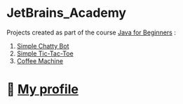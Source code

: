 # JetBrains_Academy

Projects created as part of the course [Java for Beginners](https://hyperskill.org/tracks/8) :

1. [Simple Chatty Bot](https://hyperskill.org/projects/113?track=8)
2. [Simple Tic-Tac-Toe](https://hyperskill.org/projects/48)
3. [Coffee Machine](https://hyperskill.org/projects/33)

# 📘 [My profile](https://hyperskill.org/profile/236723954)
